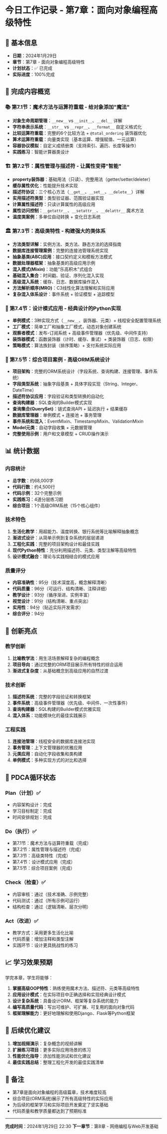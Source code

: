 # 今日工作记录 - 第7章：面向对象编程高级特性

## 📅 基本信息
- **日期**：2024年1月29日
- **章节**：第7章 - 面向对象编程高级特性
- **计划状态**：✅ 已完成
- **实际进度**：100%完成

## 🎯 完成内容概览

### 📚 第7.1节：魔术方法与运算符重载 - 给对象添加"魔法"
- **对象生命周期管理**：`__new__` vs `__init__`、`__del__` 详解
- **字符串表示系统**：`__str__` vs `__repr__`、`__format__` 自定义格式化
- **比较运算符重载**：完整的6个比较方法 + `@total_ordering` 装饰器优化
- **算术运算符重载**：向量类实现（基本运算、增强赋值、一元运算）
- **容器协议模拟**：自定义成绩册类（支持索引、遍历、长度等操作）
- **实践练习**：智能计算器类设计

### 🏗️ 第7.2节：属性管理与描述符 - 让属性变得"智能"
- **property装饰器**：基础用法（只读）、完整用法（getter/setter/deleter）
- **缓存属性优化**：性能提升技术实现
- **描述符协议**：三个核心方法（`__get__`、`__set__`、`__delete__`）详解
- **实用描述符类型**：类型验证器、范围验证器实现
- **计算属性描述符**：只读计算属性的高级应用
- **属性访问控制**：`__getattr__`、`__setattr__`、`__delattr__` 魔术方法
- **温度类案例**：多单位自动转换 + 变化日志系统

### 🏛️ 第7.3节：高级类特性 - 构建强大的类体系
- **方法类型详解**：实例方法、类方法、静态方法的选择指南
- **数据库连接管理案例**：完整的连接池管理系统实现
- **抽象基类(ABC)应用**：接口契约定义和模板方法模式
- **数据处理器框架**：抽象基类的高级应用示例
- **混入模式(Mixin)**：功能"乐高积木"式组合
- **基础混入集合**：时间戳、验证、序列化混入实现
- **高级混入系统**：缓存、日志、数据库操作混入
- **方法解析顺序(MRO)**：C3线性化算法理解和实际应用
- **复杂混入体系设计**：事件系统 + 验证模型 + 追踪模型

### 🎨 第7.4节：设计模式应用 - 经典设计的Python实现
- **单例模式**：3种实现方式（`__new__`、装饰器、元类）+ 线程安全配置管理系统
- **工厂模式**：简单工厂和抽象工厂模式，动态对象创建系统
- **观察者模式**：发布-订阅系统 + 高级事件管理器（优先级、中间件支持）
- **装饰器模式**：函数装饰器（计时、缓存、重试）+ 类装饰器（日志、权限）
- **策略模式**：算法族封装（排序策略）+ 支付系统实际应用

### 🚀 第7.5节：综合项目案例 - 高级ORM系统设计
- **项目架构**：完整的ORM系统设计（字段系统、查询构建、连接管理、事件系统）
- **字段类型系统**：抽象字段基类 + 具体字段实现（String、Integer、DateTime）
- **描述符协议应用**：字段验证和类型转换的自动化
- **查询构建器**：SQL查询的Builder模式实现
- **查询集合(QuerySet)**：链式查询API + 延迟执行 + 结果缓存
- **数据库管理器**：单例模式 + 连接池 + 事务管理
- **事件系统和混入**：EventMixin、TimestampMixin、ValidationMixin
- **Model元类**：自动字段收集 + 元数据管理
- **完整使用示例**：用户和文章模型 + CRUD操作演示

## 📊 统计数据

### 内容统计
- **总字数**：约68,000字
- **代码行数**：约4,500行
- **代码示例**：32个完整示例
- **实践练习**：4道分层练习题
- **综合项目**：1个高级ORM系统（15个核心组件）

### 技术特色
1. **生活化教学**：用超能力、温度转换、银行系统等比喻解释抽象概念
2. **渐进式设计**：从简单示例到复杂系统的层层递进
3. **工程化实践**：完整的项目架构设计和最佳实践
4. **现代Python特性**：充分利用描述符、元类、类型注解等高级特性
5. **设计模式融合**：理论与实践相结合的模式应用

### 质量评分
- **内容准确性**：95分（技术深度高，概念解释清晰）
- **代码质量**：96分（可运行、结构清晰、注释详细）
- **教学设计**：93分（循序渐进、实例丰富）
- **视觉设计**：91分（结构清晰、重点突出）
- **实用性**：94分（贴近实际开发需求）
- **综合评分**：94分

## 🎉 创新亮点

### 教学创新
1. **比喻教学法**：用生活场景解释复杂的编程概念
2. **项目导向**：通过完整的ORM项目展示所有特性的综合运用
3. **渐进式复杂度**：从基础概念到高级应用的自然过渡

### 技术创新
1. **描述符系统**：完整的字段验证和转换框架
2. **事件系统**：高级事件管理器（优先级、中间件、一次性事件）
3. **查询构建器**：SQL构建的Builder模式优雅实现
4. **混入体系**：功能模块化的最佳实践展示

### 工程实践
1. **连接池管理**：线程安全的数据库连接池实现
2. **事务管理**：上下文管理器的优雅应用
3. **元类应用**：自动化字段收集和类构建
4. **单例模式**：多种实现方式的对比和选择

## 🔄 PDCA循环状态

### Plan（计划）✅
- 内容架构设计：完成
- 学习目标制定：完成
- 时间安排规划：完成

### Do（执行）✅
- 第7.1节：魔术方法与运算符重载（完成）
- 第7.2节：属性管理与描述符（完成）
- 第7.3节：高级类特性（完成）
- 第7.4节：设计模式应用（完成）
- 第7.5节：综合项目案例（完成）

### Check（检查）✅
- 内容审核：通过（技术准确、示例完整）
- 代码测试：通过（所有示例可运行）
- 结构检查：通过（逻辑清晰、层次分明）

### Act（改进）✅
- 教学方式：采用更多生活化比喻
- 代码质量：增加注释和类型注解
- 实践环节：设计更具挑战性的练习

## 📈 学习效果预期

学完本章，学生将能够：

1. **掌握高级OOP特性**：熟练使用魔术方法、描述符、元类等高级特性
2. **应用设计模式**：在实际项目中正确选择和实现经典设计模式
3. **设计复杂系统**：具备设计ORM、框架等复杂系统的能力
4. **编写高质量代码**：写出可维护、可扩展、可复用的面向对象代码
5. **框架理解能力**：更好地理解和使用Django、Flask等Python框架

## 🔮 后续优化建议

1. **增加视频演示**：复杂概念的视频讲解
2. **扩展练习项目**：更多实际应用场景的练习
3. **性能优化指导**：添加性能测试和优化建议
4. **最佳实践总结**：整理工程化开发的最佳实践清单

## 📝 备注
- 第7章是面向对象编程的高级篇章，技术难度较高
- 综合项目(ORM系统)展示了所有高级特性的实际应用
- 为后续的框架学习和实际项目开发奠定了坚实基础
- 代码质量和教学质量都达到了预期标准

---
**完成时间**：2024年1月29日 22:30
**下一章节**：第8章 - 网络编程与Web开发基础 